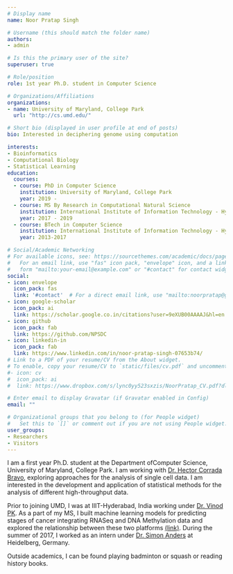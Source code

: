 ```yaml
---
# Display name
name: Noor Pratap Singh

# Username (this should match the folder name)
authors:
- admin

# Is this the primary user of the site?
superuser: true

# Role/position
role: 1st year Ph.D. student in Computer Science

# Organizations/Affiliations
organizations:
- name: University of Maryland, College Park
  url: "http://cs.umd.edu/"

# Short bio (displayed in user profile at end of posts)
bio: Interested in deciphering genome using computation

interests:
- Bioinformatics
- Computational Biology
- Statistical Learning
education:
  courses:
  - course: PhD in Computer Science
    institution: University of Maryland, College Park
    year: 2019 - 
  - course: MS By Research in Computational Natural Science
    institution: International Institute of Information Technology - Hyderabad
    year: 2017 - 2019
  - course: BTech in Computer Science
    institution: International Institute of Information Technology - Hyderabad
    year: 2013-2017

# Social/Academic Networking
# For available icons, see: https://sourcethemes.com/academic/docs/page-builder/#icons
#   For an email link, use "fas" icon pack, "envelope" icon, and a link in the
#   form "mailto:your-email@example.com" or "#contact" for contact widget.
social:
- icon: envelope
  icon_pack: fas
  link: '#contact'  # For a direct email link, use "mailto:noorpratap@gmail.com".
- icon: google-scholar
  icon_pack: ai
  link: https://scholar.google.co.in/citations?user=9eXUB00AAAAJ&hl=en
- icon: github
  icon_pack: fab
  link: https://github.com/NPSDC
- icon: linkedin-in
  icon_pack: fab
  link: https://www.linkedin.com/in/noor-pratap-singh-07653b74/
# Link to a PDF of your resume/CV from the About widget.
# To enable, copy your resume/CV to `static/files/cv.pdf` and uncomment the lines below.
#- icon: cv
#  icon_pack: ai
#  link: https://www.dropbox.com/s/lync0yy523sxzis/NoorPratap_CV.pdf?dl=0

# Enter email to display Gravatar (if Gravatar enabled in Config)
email: ""

# Organizational groups that you belong to (for People widget)
#   Set this to `[]` or comment out if you are not using People widget.
user_groups:
- Researchers
- Visitors
---
```


I am a first year Ph.D. student at the Department ofComputer Science, University of Maryland, College Park. I am working with [Dr. Hector Corrada Bravo](http://hcbravo.org/), exploring approaches for the analysis of single cell data. I am interested in the development and application of statistical methods for the analysis of different high-throughput data.

Prior to joining UMD, I was at IIIT-Hyderabad, India working under [Dr. Vinod PK](https://faculty.iiit.ac.in/~vinod.pk/team.html). As a part of my MS, I built machine learning models for predicting stages of cancer integrating RNASeq and DNA Methylation data and explored the relationship between these two platforms [(link)](https://drive.google.com/drive/folders/1AMXr2XkLY8bgizfaDQ1iNyMhlckBLzuX?usp=sharing). During the summer of 2017, I worked as an intern under [Dr. Simon Anders](https://www.zmbh.uni-heidelberg.de/Anders/default.shtml) at Heidelberg, Germany.

Outside academics, I can be found playing badminton or squash or reading history books.


